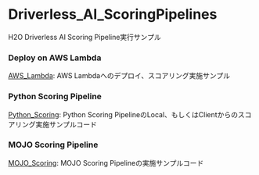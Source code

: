 # Driverless_AI_ScoringPipelines
  
H2O Driverless AI Scoring Pipeline実行サンプル  

### Deploy on AWS Lambda
[AWS_Lambda](./AWS_Lambda): AWS Lambdaへのデプロイ、スコアリング実施サンプル  

### Python Scoring Pipeline
[Python_Scoring](./Python_Scoring): Python Scoring PipelineのLocal、もしくはClientからのスコアリング実施サンプルコード  

### MOJO Scoring Pipeline
[MOJO_Scoring](./MOJO_Scoring): MOJO Scoring Pipelineの実施サンプルコード  
